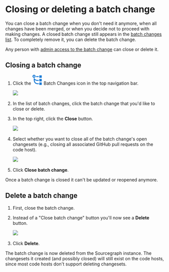 # Closing or deleting a batch change

You can close a batch change when you don't need it anymore, when all changes have been merged, or when you decide not to proceed with making changes. A closed batch change still appears in the [batch changes list](viewing_batch_changes.md). To completely remove it, you can delete the batch change.

Any person with [admin access to the batch change](../explanations/permissions_in_batch_changes.md#permission-levels-for-batch-changes) can close or delete it.

## Closing a batch change

1. Click the <img src="../batch_changes-icon.svg" alt="Batch Changes icon" /> Batch Changes icon in the top navigation bar.

    <img src="https://sourcegraphstatic.com/docs/images/batch_changes/batch_changes_icon_in_menu.png" class="screenshot">
1. In the list of batch changes, click the batch change that you'd like to close or delete.
1. In the top right, click the **Close** button.

    <img src="https://sourcegraphstatic.com/docs/images/batch_changes/closing_batch_change_close_icon.png" class="screenshot">
1. Select whether you want to close all of the batch change's open changesets (e.g., closing all associated GitHub pull requests on the code host).

    <img src="https://sourcegraphstatic.com/docs/images/batch_changes/closing_batch_change_close_changesets.png" class="screenshot">
1. Click **Close batch change**.

Once a batch change is closed it can't be updated or reopened anymore.

## Delete a batch change

1. First, close the batch change.
1. Instead of a "Close batch change" button you'll now see a **Delete** button.

    <img src="https://sourcegraphstatic.com/docs/images/batch_changes/closing_batch_change_deleting.png" class="screenshot">
1. Click **Delete**.

The batch change is now deleted from the Sourcegraph instance. The changesets it created (and possibly closed) will still exist on the code hosts, since most code hosts don't support deleting changesets.
